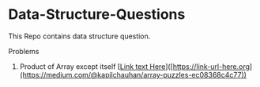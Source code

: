 # Data-Structure-Questions

This Repo contains data structure question.

Problems
1) Product of Array except itself [[Link text Here](https://medium.com/@kapilchauhan/array-puzzles-ec08368c4c77)]([https://link-url-here.org](https://medium.com/@kapilchauhan/array-puzzles-ec08368c4c77))
